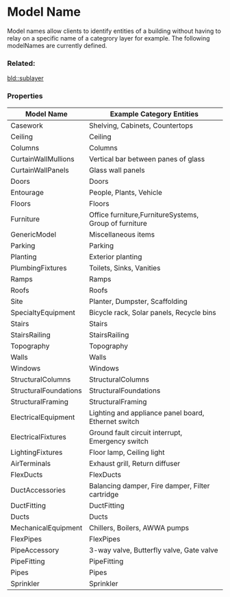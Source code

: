 # Model Name

Model names allow clients to identify entities of a building without having to relay on a specific name of a categrory layer for example. The following modelNames are currently defined.

### Related:

[bld::sublayer](sublayer.bld.md)
### Properties

| Model Name | Example Category Entities |
| --- | --- |
| Casework | Shelving, Cabinets, Countertops |
|Ceiling	|Ceiling|
|Columns	|Columns|
|CurtainWallMullions|	Vertical bar between panes of glass|
|CurtainWallPanels|	Glass wall panels|
|Doors|	Doors|
|Entourage|	People, Plants, Vehicle|
|Floors	|Floors|
|Furniture|	Office furniture,FurnitureSystems, Group of furniture|
|GenericModel|	Miscellaneous items|
|Parking|	Parking|
|Planting	|Exterior planting|
|PlumbingFixtures	|Toilets, Sinks, Vanities|
|Ramps	|Ramps|
|Roofs|	Roofs|
|Site|	Planter, Dumpster, Scaffolding|
|SpecialtyEquipment|	Bicycle rack, Solar panels, Recycle bins|
|Stairs|	Stairs|
|StairsRailing|	StairsRailing|
|Topography	|Topography|
|Walls|	Walls|
|Windows|	Windows|
|StructuralColumns|	StructuralColumns|
|StructuralFoundations|	StructuralFoundations|
|StructuralFraming|	StructuralFraming|
|ElectricalEquipment|	Lighting and appliance panel board, Ethernet switch|
|ElectricalFixtures	|Ground fault circuit interrupt, Emergency switch|
|LightingFixtures|	Floor lamp, Ceiling light|
|AirTerminals	|Exhaust grill, Return diffuser|
|FlexDucts|	FlexDucts|
|DuctAccessories|	Balancing damper, Fire damper, Filter cartridge|
|DuctFitting|	DuctFitting|
|Ducts|	Ducts|
|MechanicalEquipment|	Chillers, Boilers, AWWA pumps|
|FlexPipes|	FlexPipes|
|PipeAccessory|	3-way valve, Butterfly valve, Gate valve|
|PipeFitting	|PipeFitting|
|Pipes|	Pipes|
|Sprinkler|	Sprinkler|
